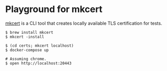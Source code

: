 
# Playground for mkcert

[mkcert](https://github.com/FiloSottile/mkcert) is a CLI tool that creates locally available TLS certification for tests.

```
$ brew install mkcert
$ mkcert -install

$ (cd certs; mkcert localhost)
$ docker-compose up

# Assuming chrome.
$ open http://localhost:20443
```
